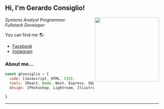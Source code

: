 <h2 style="font-family: -apple-system, BlinkMacSystemFont, 'Segoe UI', Roboto, Oxygen, Ubuntu, Cantarell, 'Open Sans', 'Helvetica Neue', sans-serif;"> Hi, I'm Gerardo Consiglio! </h2>
<img align='right' src="https://media0.giphy.com/media/o0vwzuFwCGAFO/giphy.gif?cid=ecf05e476ivxmxg48w1tbtv4ruu5acrefmg0hdo61du1cqrq&rid=giphy.gif&ct=g" width="210">
<p><em>Systems Analyst Programmer.</br> Fullstack Developer
</em></p>



You can find me 🌎:
 - [Facebook](https://www.facebook.com/martinphr/)
 - [Instagram](https://www.instagram.com/gmconsiglio/)


### About me...   

```javascript
const gConsiglio = {
  code: [Javascript, HTML, CSS],
  tools: [React, Node, Next, Express, SQL],
  design: [Photoshop, Lightroom, Illustrator, Canva]
  
}
```

---
